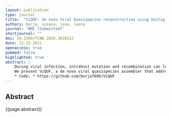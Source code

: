 ```yaml
---
layout: publication
type: journal
title:  "ViQUF: de novo Viral Quasispecies reconstruction using Unitig-based Flow networks"
authors: borja, susana, jose, leena
journal: "BMC (Submitted)"
shortjournal: ""
doi: 10.1109/TCBB.2020.3030312
date: 12-12-2021
openaccess: true
pubmed: false
highlighted: true
abstract: |
    During viral infection, intrahost mutation and recombination can lead to significant evolution, resulting in a population of viruses that harbor multiple haplotypes. The task of reconstructing these haplotypes from short-read sequencing data is called viral quasispecies assembly, and it can be categorized as a multiassembly problem. We consider the de novo version of the problem, where no reference is available. 
    We present ViQUF, a de novo viral quasispecies assembler that addresses haplotype assembly and quantification. ViQUF obtains a first draft of the assembly graph from a de Bruijn graph. Then, solving a min-cost flow over a flow network built for each pair of adjacent vertices based on their paired-end information creates an approximate paired assembly graph with suggested frequency values as edge labels, which is the first frequency estimation. Then, original haplotypes are obtained through a greedy path reconstruction guided by a min-cost flow solution in the approximate paired assembly graph. ViQUF outputs the contigs with their frequency estimations. Results on real and simulated data show that ViQUF is at least four times faster using at most half of the memory than previous methods, while maintaining, and in some cases outperforming, the high quality of assembly and frequency estimation of overlap graph-based methodologies, which are known to be more accurate but slower than the de Bruijn graph-based approaches.
    * Code: * https://github.com/borjaf696/ViQUF
---
```


## Abstract

{{page.abstract}}
